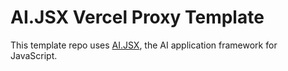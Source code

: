 # AI.JSX Vercel Proxy Template
This template repo uses [AI.JSX](https://github.com/fixie-ai/ai-jsx), the AI application framework for JavaScript.

